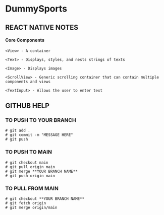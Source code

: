 # DummySports #

## REACT NATIVE NOTES ##

#### Core Components ####

    <View> - A container

    <Text> - Displays, styles, and nests strings of texts

    <Image> - Displays images

    <ScrollView> - Generic scrolling container that can contain multiple components and views

    <TextInput> - Allows the user to enter text

## GITHUB HELP ##

### TO PUSH TO YOUR BRANCH ###

    # git add .
    # git commit -m "MESSAGE HERE"
    # git push

### TO PUSH TO MAIN ###

    # git checkout main
    # git pull origin main
    # git merge **YOUR BRANCH NAME**
    # git push origin main

### TO PULL FROM MAIN ###

    # git checkout **YOUR BRANCH NAME**
    # git fetch origin
    # git merge origin/main